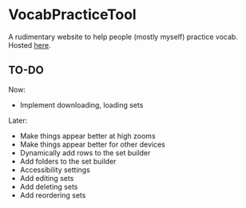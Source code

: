 # VocabPracticeTool

A rudimentary website to help people (mostly myself) practice vocab. Hosted [here](https://autofloccinaucinihilipilificator.github.io./).

## TO-DO

Now:

- Implement downloading, loading sets

Later:
- Make things appear better at high zooms
- Make things appear better for other devices
- Dynamically add rows to the set builder
- Add folders to the set builder
- Accessibility settings
- Add editing sets
- Add deleting sets
- Add reordering sets
